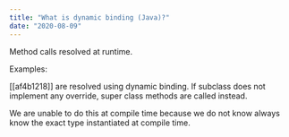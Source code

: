 ```yaml
---
title: "What is dynamic binding (Java)?"
date: "2020-08-09"
---
```


Method calls resolved at runtime.

Examples:

[[af4b1218]] are resolved using dynamic binding. If subclass does not implement any override, super class methods are called instead.

We are unable to do this at compile time because we do not know always know the exact type instantiated at compile time.
